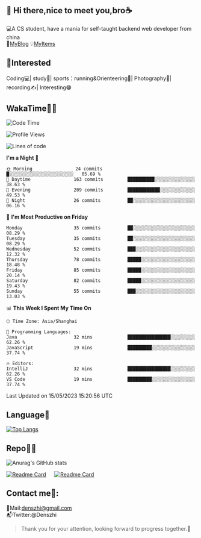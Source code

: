 👋 Hi there,nice to meet you,bro☕
---
💻A CS student, have a mania for self-taught backend web developer from china   
👣[MyBlog](https://github.com/HealUP/MyBlog)
💡[MyItems](https://healup.github.io/)

 <!-- waka-box start -->
 <!-- waka-box end -->
 
🧲**Interested**
--
Coding💻| study📖| sports：running&Orienteering🏃‍| Photography📸| recording✍️| Interesting😁

WakaTime👨‍💻
---
<!--START_SECTION:waka-->
![Code Time](http://img.shields.io/badge/Code%20Time-127%20hrs%2053%20mins-blue)

![Profile Views](http://img.shields.io/badge/Profile%20Views-16-blue)

![Lines of code](https://img.shields.io/badge/From%20Hello%20World%20I%27ve%20Written-159.4%20thousand%20lines%20of%20code-blue)

**I'm a Night 🦉** 

```text
🌞 Morning                24 commits          █░░░░░░░░░░░░░░░░░░░░░░░░   05.69 % 
🌆 Daytime                163 commits         ██████████░░░░░░░░░░░░░░░   38.63 % 
🌃 Evening                209 commits         ████████████░░░░░░░░░░░░░   49.53 % 
🌙 Night                  26 commits          ██░░░░░░░░░░░░░░░░░░░░░░░   06.16 % 
```
📅 **I'm Most Productive on Friday** 

```text
Monday                   35 commits          ██░░░░░░░░░░░░░░░░░░░░░░░   08.29 % 
Tuesday                  35 commits          ██░░░░░░░░░░░░░░░░░░░░░░░   08.29 % 
Wednesday                52 commits          ███░░░░░░░░░░░░░░░░░░░░░░   12.32 % 
Thursday                 78 commits          █████░░░░░░░░░░░░░░░░░░░░   18.48 % 
Friday                   85 commits          █████░░░░░░░░░░░░░░░░░░░░   20.14 % 
Saturday                 82 commits          █████░░░░░░░░░░░░░░░░░░░░   19.43 % 
Sunday                   55 commits          ███░░░░░░░░░░░░░░░░░░░░░░   13.03 % 
```


📊 **This Week I Spent My Time On** 

```text
🕑︎ Time Zone: Asia/Shanghai

💬 Programming Languages: 
Java                     32 mins             ████████████████░░░░░░░░░   62.26 % 
JavaScript               19 mins             █████████░░░░░░░░░░░░░░░░   37.74 % 

🔥 Editors: 
IntelliJ                 32 mins             ████████████████░░░░░░░░░   62.26 % 
VS Code                  19 mins             █████████░░░░░░░░░░░░░░░░   37.74 % 
```


 Last Updated on 15/05/2023 15:20:56 UTC
<!--END_SECTION:waka-->

Language🚀
---
[![Top Langs](https://github-readme-stats.vercel.app/api/top-langs/?username=HealUP&layout=compact&hide_border=true)](https://github.com/HealUP)

Repo🧑‍💻
---
![Anurag's GitHub stats](https://github-readme-stats.vercel.app/api?username=HealUP&count_private=true&show_icons=true&theme=gruvbox&hide_border=true) 

[![Readme Card](https://github-readme-stats.vercel.app/api/pin/?username=HealUP&repo=InternetEy&theme=transparent)](https://github.com/HealUP/InternetEy) &emsp;
[![Readme Card](https://github-readme-stats.vercel.app/api/pin/?username=HealUP&repo=CampusExperience&theme=transparent)](https://github.com/HealUP/CampusExperience)


Contact me📱:
---
📮Mail:denszhi@gmail.com  
📬Twitter:@Denszhi  

> Thank you for your attention, looking forward to progress together.🎉
